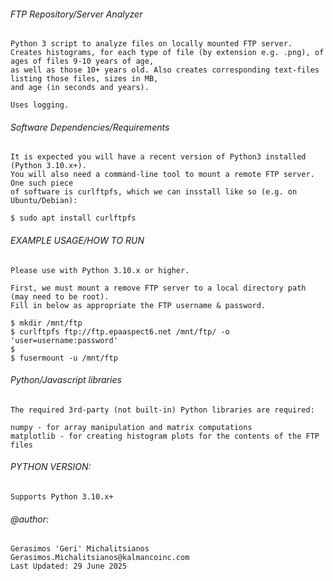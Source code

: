 ###### FTP Repository/Server Analyzer 
    
    Python 3 script to analyze files on locally mounted FTP server.
    Creates histograms, for each type of file (by extension e.g. .png), of ages of files 9-10 years of age, 
    as well as those 10+ years old. Also creates corresponding text-files listing those files, sizes in MB,
    and age (in seconds and years). 
    
    Uses logging.

###### Software Dependencies/Requirements

    It is expected you will have a recent version of Python3 installed (Python 3.10.x+).
    You will also need a command-line tool to mount a remote FTP server. One such piece
    of software is curlftpfs, which we can insstall like so (e.g. on Ubuntu/Debian):

    $ sudo apt install curlftpfs

###### EXAMPLE USAGE/HOW TO RUN

    Please use with Python 3.10.x or higher. 

    First, we must mount a remove FTP server to a local directory path (may need to be root).
    Fill in below as appropriate the FTP username & password. 
    
    $ mkdir /mnt/ftp
    $ curlftpfs ftp://ftp.epaaspect6.net /mnt/ftp/ -o 'user=username:password'
    $ 
    $ fusermount -u /mnt/ftp 

###### Python/Javascript libraries

    The required 3rd-party (not built-in) Python libraries are required:

    numpy - for array manipulation and matrix computations 
    matplotlib - for creating histogram plots for the contents of the FTP files 

###### PYTHON VERSION:
     
    Supports Python 3.10.x+
       
###### @author: 

    Gerasimos 'Geri' Michalitsianos
    Gerasimos.Michalitsianos@kalmancoinc.com
    Last Updated: 29 June 2025
